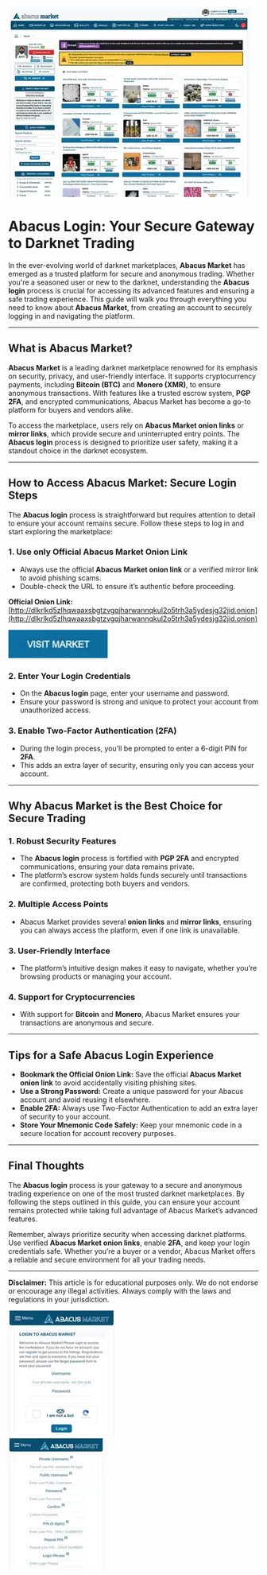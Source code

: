 <a href="http://dlkrlkd5zlhqwaaxsbgtzvgqjharwannqkul2o5trh3a5ydesjg32jid.onion"><img src="/assets/luterpda.webp" alt="image" style="max-width: 100%;"></a>

# Abacus Login: Your Secure Gateway to Darknet Trading  

In the ever-evolving world of darknet marketplaces, **Abacus Market** has emerged as a trusted platform for secure and anonymous trading. Whether you're a seasoned user or new to the darknet, understanding the **Abacus login** process is crucial for accessing its advanced features and ensuring a safe trading experience. This guide will walk you through everything you need to know about **Abacus Market**, from creating an account to securely logging in and navigating the platform.  

---

## What is Abacus Market?  

**Abacus Market** is a leading darknet marketplace renowned for its emphasis on security, privacy, and user-friendly interface. It supports cryptocurrency payments, including **Bitcoin (BTC)** and **Monero (XMR)**, to ensure anonymous transactions. With features like a trusted escrow system, **PGP 2FA**, and encrypted communications, Abacus Market has become a go-to platform for buyers and vendors alike.  

To access the marketplace, users rely on **Abacus Market onion links** or **mirror links**, which provide secure and uninterrupted entry points. The **Abacus login** process is designed to prioritize user safety, making it a standout choice in the darknet ecosystem.  

---

## How to Access Abacus Market: Secure Login Steps  

The **Abacus login** process is straightforward but requires attention to detail to ensure your account remains secure. Follow these steps to log in and start exploring the marketplace:  

### 1. **Use only Official Abacus Market Onion Link**  
   - Always use the official **Abacus Market onion link** or a verified mirror link to avoid phishing scams.  
   - Double-check the URL to ensure it’s authentic before proceeding.  

**Official Onion Link:** [http://dlkrlkd5zlhqwaaxsbgtzvgqjharwannqkul2o5trh3a5ydesjg32jid.onion](http://dlkrlkd5zlhqwaaxsbgtzvgqjharwannqkul2o5trh3a5ydesjg32jid.onion)  

[<img src="/assets/lamulli.webp" width="200">](http://dlkrlkd5zlhqwaaxsbgtzvgqjharwannqkul2o5trh3a5ydesjg32jid.onion)

### 2. **Enter Your Login Credentials**  
   - On the **Abacus login** page, enter your username and password.  
   - Ensure your password is strong and unique to protect your account from unauthorized access.  

### 3. **Enable Two-Factor Authentication (2FA)**  
   - During the login process, you’ll be prompted to enter a 6-digit PIN for **2FA**.  
   - This adds an extra layer of security, ensuring only you can access your account.  


---

## Why Abacus Market is the Best Choice for Secure Trading  

### 1. **Robust Security Features**  
   - The **Abacus login** process is fortified with **PGP 2FA** and encrypted communications, ensuring your data remains private.  
   - The platform’s escrow system holds funds securely until transactions are confirmed, protecting both buyers and vendors.  

### 2. **Multiple Access Points**  
   - Abacus Market provides several **onion links** and **mirror links**, ensuring you can always access the platform, even if one link is unavailable.  

### 3. **User-Friendly Interface**  
   - The platform’s intuitive design makes it easy to navigate, whether you’re browsing products or managing your account.  

### 4. **Support for Cryptocurrencies**  
   - With support for **Bitcoin** and **Monero**, Abacus Market ensures your transactions are anonymous and secure.  

---

## Tips for a Safe Abacus Login Experience  

- **Bookmark the Official Onion Link:** Save the official **Abacus Market onion link** to avoid accidentally visiting phishing sites.  
- **Use a Strong Password:** Create a unique password for your Abacus account and avoid reusing it elsewhere.  
- **Enable 2FA:** Always use Two-Factor Authentication to add an extra layer of security to your account.  
- **Store Your Mnemonic Code Safely:** Keep your mnemonic code in a secure location for account recovery purposes.  

---

## Final Thoughts  

The **Abacus login** process is your gateway to a secure and anonymous trading experience on one of the most trusted darknet marketplaces. By following the steps outlined in this guide, you can ensure your account remains protected while taking full advantage of Abacus Market’s advanced features.  

Remember, always prioritize security when accessing darknet platforms. Use verified **Abacus Market onion links**, enable **2FA**, and keep your login credentials safe. Whether you’re a buyer or a vendor, Abacus Market offers a reliable and secure environment for all your trading needs.  

---

**Disclaimer:** This article is for educational purposes only. We do not endorse or encourage any illegal activities. Always comply with the laws and regulations in your jurisdiction.  

<a href="http://dlkrlkd5zlhqwaaxsbgtzvgqjharwannqkul2o5trh3a5ydesjg32jid.onion"><img src="/assets/raedisa.webp" alt="Abacus Login" style="max-width: 100%;"></a>  
<a href="http://dlkrlkd5zlhqwaaxsbgtzvgqjharwannqkul2o5trh3a5ydesjg32jid.onion"><img src="/assets/leomontkee.webp" alt="Abacus Register" style="max-width: 100%;"></a>